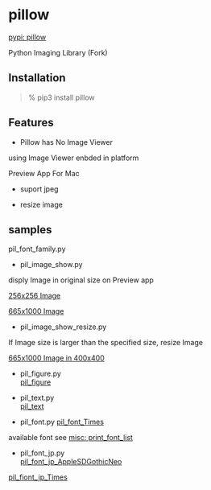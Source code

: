 pillow
===============

[pypi: pillow](https://pypi.org/project/pillow/)

Python Imaging Library (Fork)

 ## Installation

> % pip3 install pillow

## Features

- Pillow has No Image Viewer    

using Image Viewer enbded in platform

Preview App For Mac

- suport jpeg  

 - resize image

## samples

 pil_font_family.py

- pil_image_show.py  

disply Image in original size on Preview app

 [256x256 Image](https://github.com//ohwada/MAC_cpp_Samples/tree/master/MAC_Python_Samples/screenshots/pil_image_show_sample.png)

 [665x1000 Image](https://github.com//ohwada/MAC_cpp_Samples/tree/master/MAC_Python_Samples/screenshots/pil_image_show_tiger.png)

- pil_image_show_resize.py  

If Image size is larger than the specified size, resize Image

 [665x1000 Image in 400x400](https://github.com//ohwada/MAC_cpp_Samples/tree/master/MAC_Python_Samples/screenshots/pil_image_show_resize_tiger.png)

- pil_figure.py  
 [pil_figure](https://github.com//ohwada/MAC_cpp_Samples/tree/master/MAC_Python_Samples/result/pil_figure.png)

- pil_text.py  
 [pil_text](https://github.com//ohwada/MAC_cpp_Samples/tree/master/MAC_Python_Samples/result/pil_text.png)

- pil_font.py 
 [pil_font_Times](https://github.com//ohwada/MAC_cpp_Samples/tree/master/MAC_Python_Samples/result/pil_font_Times.png)

available font
see  [misc: print_font_list](https://github.com//ohwada/MAC_cpp_Samples/tree/master/MAC_Python_Samples/misc)

- pil_font_jp.py  
 [pil_font_jp_AppleSDGothicNeo](https://github.com//ohwada/MAC_cpp_Samples/tree/master/MAC_Python_Samples/result/pil_pnot_jp_AppleSDGothicNeo.png)

 [pil_fiont_jp_Times](https://github.com//ohwada/MAC_cpp_Samples/tree/master/MAC_Python_Samples/result/pil_pnot_jp_Times.png)






